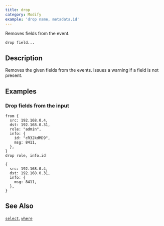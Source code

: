 ```yaml
---
title: drop
category: Modify
example: 'drop name, metadata.id'
---
```

Removes fields from the event.

```tql
drop field...
```

## Description

Removes the given fields from the events. Issues a warning if a field is not
present.

## Examples

### Drop fields from the input

```tql
from {
  src: 192.168.0.4,
  dst: 192.168.0.31,
  role: "admin",
  info: {
    id: "cR32kdMD9",
    msg: 8411,
  },
}
drop role, info.id
```

```tql
{
  src: 192.168.0.4,
  dst: 192.168.0.31,
  info: {
    msg: 8411,
  },
}
```

## See Also

[`select`](/reference/operators/select),
[`where`](/reference/operators/where)
